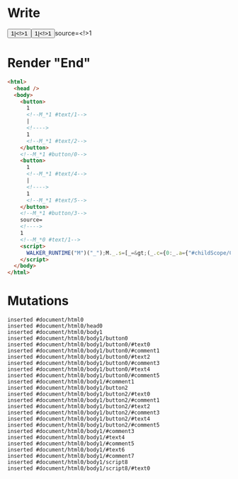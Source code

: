 # Write
  <button>1<!--M_*1 #text/1-->|<!>1<!--M_*1 #text/2--></button><!--M_*1 #button/0--><button>1<!--M_*1 #text/4-->|<!>1<!--M_*1 #text/5--></button><!--M_*1 #button/3-->source=<!>1<!--M_*0 #text/1--><script>WALKER_RUNTIME("M")("_");M._.s=[_=>(_.c={0:_.a={"#childScope/0":_.b={state:1,otherState:1}},1:_.b},_.b._state_change=_._["packages/translator-tags/src/__tests__/fixtures/let-tag-controllable-child/template.marko_0/valueChange"](_.a),_.c)];M._.e=[1,"packages/translator-tags/src/__tests__/fixtures/let-tag-controllable-child/components/child.marko_0_otherState",1,"packages/translator-tags/src/__tests__/fixtures/let-tag-controllable-child/components/child.marko_0__state_change_state"];M._.d=1;M._.w()</script>


# Render "End"
```html
<html>
  <head />
  <body>
    <button>
      1
      <!--M_*1 #text/1-->
      |
      <!---->
      1
      <!--M_*1 #text/2-->
    </button>
    <!--M_*1 #button/0-->
    <button>
      1
      <!--M_*1 #text/4-->
      |
      <!---->
      1
      <!--M_*1 #text/5-->
    </button>
    <!--M_*1 #button/3-->
    source=
    <!---->
    1
    <!--M_*0 #text/1-->
    <script>
      WALKER_RUNTIME("M")("_");M._.s=[_=&gt;(_.c={0:_.a={"#childScope/0":_.b={state:1,otherState:1}},1:_.b},_.b._state_change=_._["packages/translator-tags/src/__tests__/fixtures/let-tag-controllable-child/template.marko_0/valueChange"](_.a),_.c)];M._.e=[1,"packages/translator-tags/src/__tests__/fixtures/let-tag-controllable-child/components/child.marko_0_otherState",1,"packages/translator-tags/src/__tests__/fixtures/let-tag-controllable-child/components/child.marko_0__state_change_state"];M._.d=1;M._.w()
    </script>
  </body>
</html>
```

# Mutations
```
inserted #document/html0
inserted #document/html0/head0
inserted #document/html0/body1
inserted #document/html0/body1/button0
inserted #document/html0/body1/button0/#text0
inserted #document/html0/body1/button0/#comment1
inserted #document/html0/body1/button0/#text2
inserted #document/html0/body1/button0/#comment3
inserted #document/html0/body1/button0/#text4
inserted #document/html0/body1/button0/#comment5
inserted #document/html0/body1/#comment1
inserted #document/html0/body1/button2
inserted #document/html0/body1/button2/#text0
inserted #document/html0/body1/button2/#comment1
inserted #document/html0/body1/button2/#text2
inserted #document/html0/body1/button2/#comment3
inserted #document/html0/body1/button2/#text4
inserted #document/html0/body1/button2/#comment5
inserted #document/html0/body1/#comment3
inserted #document/html0/body1/#text4
inserted #document/html0/body1/#comment5
inserted #document/html0/body1/#text6
inserted #document/html0/body1/#comment7
inserted #document/html0/body1/script8
inserted #document/html0/body1/script8/#text0
```